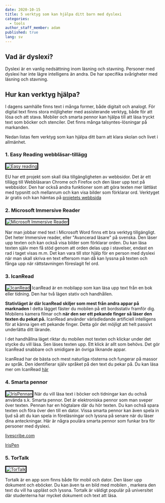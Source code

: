 ```yaml
---
date: 2020-10-15
title: 5 verktyg som kan hjälpa ditt barn med dyslexi
categories:
  - tools
author_staff_member: adam
published: true
lang: sv
---
```

## Vad är dyslexi?
Dyslexi är en vanlig nedsättning inom läsning och stavning. Personer med dyslexi har inte lägre intelligens än andra. De har specifika svårigheter med läsning och stavning.

## Hur kan verktyg hjälpa?
I dagens samhälle finns text i många former, både digitalt och analogt. För digital text finns stora möjligheter med assisterande verktyg, både för att lösa och att stava. Mobiler och smarta pennor kan hjälpa till att läsa tryckt text som böcker och stenciler. Det finns många talsyntes-lösningar på markanden.

Nedan listas fem verktyg som kan hjälpa ditt barn att klara skolan och livet i allmänhet.



### 1. Easy Reading webbläsar-tillägg

<img style="border-style:solid;" src="/images/EasyReadingScreenshot.png" alt="Easy reading">


EU har ett projekt som skall öka tillgängligheten av webbsidor. Det är ett tillägg till Webbläsaran Chrome och Firefox och den läser upp text på webbsidor. Den har också andra funktioner som att göra texten mer lättläst med typsnitt och mellanrum och kan visa bilder som förklarar ord. Verktyget är gratis och kan hämtas på [projetets webbsida](https://www.easyreading.eu/easy-reading-program/)

### 2. Microsoft Immersive Reader

<img style="border-style:solid;" src="/images/ImmersiveReader.png" alt="Microsoft Immersive Reader">

Nar man jobbar med text i Microsoft Word finns ett bra verktyg tillgängligt. Det heter Immersive reader, eller "Avancerad läsare" på svenska. Den läser upp texten och kan också visa bilder som förklarar orden. Du kan läsa texten själv men få stöd genom att orden delas upp i stavelser, endast en rad i taget visas m.m. Det kan vara till stor hjälp för en person med dyslexi när man skall skriva en text eftersom man då kan lyssna på texten och fånga upp när rättstavningen föreslagit fel ord.

### 3. IcanRead
<img style="border-style:solid;" src="/images/pointing.JPG" alt="IcanRead">
IcanRead är en mobilapp som kan läsa upp text från en bok eller tidning. Den har två lägen stativ och handhållen. 

**Stativläget är där IcanRead skiljer som mest från andra appar på marknaden** I detta lägget fäster du mobilen på ett bordsstativ framför dig. Mobilens kamera filmar och **när den ser ett pekande finger så läser den texten du pekat på.** IcanRead använder värlsdledande artificiell intelligens för at känna igen ett pekande finger. Detta gör det möjligt att helt passivt underlätta ditt lärande.

I det handhållna läget riktar du mobilen mot texten och klickar under det stycke du vill läsa. Sen läses texten upp. Ett klick är allt som behövs. Det gör IcanRead snabbare och smidigare än övriga liknande appar.


IcanRead har de bästa och mest naturliga rösterna och fungerar på massor av språk. Den identifierar själv språket på den text du pekar på.
Du kan läsa mer om IcanRead [här](/sv/)

### 4. Smarta pennor

<img style="border-style:solid;" src="/images/IrisPen.png" alt="IrisPennan">
När du vill läsa text i böcker och tidningar kan du ochså använda s.k. Smarta pennor. Det är elektroniska pennor som man sveper över texten. Pennan har en högtalare där du hör texten. Du kan ochså spara texten och föra över den till en dator. Vissa smarta pennor kan även spela in ljud så att du kan spela in föreläsningar och lyssna på senare när du läser dina anteckningar.
Här är några poulära smarta pennor som funkar bra för personer med dyslexi.

[livescribe.com](https://eu.livescribe.com/)

[IrisPen](https://www.irislink.com/EN-SE/c1708/IRISPen-Air-7---Portable-Digital-Highlighter.aspx)

### 5. TorTalk

<img style="border-style:solid;" src="https://tortalk.se/wp-content/uploads/images/product_winmac_large.jpg" alt="TorTalk">


Tortalk är en app som finns både för mobil och dator. Den läser upp dokument och eböcker. Du kan även ta en bild med mobilen , markera den text du vill ha uppläst och lyssna. Tortalk är väldigt populär på universitet där studenterna har mycket dokument och text att läsa.


